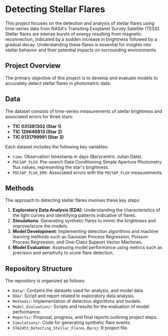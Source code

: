 # Detecting Stellar Flares

This project focuses on the detection and analysis of stellar flares using time-series data from NASA's Transiting Exoplanet Survey Satellite (TESS). Stellar flares are intense bursts of energy resulting from magnetic reconnection, indicated by a sudden increase in brightness followed by a gradual decay. Understanding these flares is essential for insights into stellar behavior and their potential impacts on surrounding environments.

## Project Overview

The primary objective of this project is to develop and evaluate models to accurately detect stellar flares in photometric data.

## Data

The dataset consists of time-series measurements of stellar brightness and associated errors for three stars:

- **TIC 031381302 (Star 1)**
- **TIC 129646813 (Star 2)**
- **TIC 0131799991 (Star 3)**

Each dataset includes the following key variables:

- `time`: Observation timestamp in days (Barycentric Julian Date).
- `PDCSAP_FLUX`: Pre-search Data Conditioning Simple Aperture Photometry flux values, representing the star's brightness.
- `PDCSAP_FLUX_ERR`: Associated errors with the `PDCSAP_FLUX` measurements.

## Methods

The approach to detecting stellar flares involves these key steps:

1. **Exploratory Data Analysis (EDA)**: Understanding the characteristics of the light curves and identifying patterns indicative of flares.
2. **Simulations**: Generating synthetic flares to mimic the brightness and improve/score the models.
3. **Model Development**: Implementing detection algorithms and machine learning methods such as Gaussian Process Regression, Poisson Process Regression, and One-Class Support Vector Machines.
4. **Model Evaluation**: Assessing model performance using metrics such as precision and sensitivity to score flare detection.

## Repository Structure

The repository is organized as follows:

- `Data/`: Contains the datasets used for analysis, and model data
- `EDA/`: Script and report related to exploratory data analysis.
- `Methods/`: Implementation of detection algorithms and models.
- `Model_Evaluation/`: Scripts and results for the evaluation of model performance.
- `Reports/`: Proposal, progress, and final reports outlining project steps.
- `Simulations/`: Code for generating synthetic flare events.
- `STA2453_Detecting_Stellar_Flares.Rproj`: R project file.

